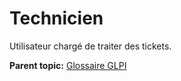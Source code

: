 Technicien
==========

Utilisateur chargé de traiter des tickets.

**Parent topic:** [Glossaire GLPI](../../glpi/glossary.html)
